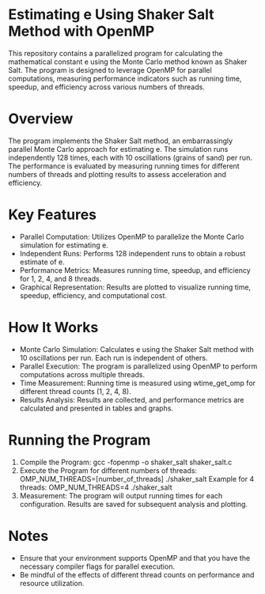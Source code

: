 # Estimating e Using Shaker Salt Method with OpenMP
This repository contains a parallelized program for calculating the mathematical constant e using the Monte Carlo method known as Shaker Salt. The program is designed to leverage OpenMP for parallel computations, measuring performance indicators such as running time, speedup, and efficiency across various numbers of threads.

# Overview
The program implements the Shaker Salt method, an embarrassingly parallel Monte Carlo approach for estimating e. The simulation runs independently 128 times, each with 10 oscillations (grains of sand) per run. The performance is evaluated by measuring running times for different numbers of threads and plotting results to assess acceleration and efficiency.

# Key Features
* Parallel Computation: Utilizes OpenMP to parallelize the Monte Carlo simulation for estimating e.
* Independent Runs: Performs 128 independent runs to obtain a robust estimate of e.
* Performance Metrics: Measures running time, speedup, and efficiency for 1, 2, 4, and 8 threads.
* Graphical Representation: Results are plotted to visualize running time, speedup, efficiency, and computational cost.

# How It Works
* Monte Carlo Simulation: Calculates e using the Shaker Salt method with 10 oscillations per run. Each run is independent of others.
* Parallel Execution: The program is parallelized using OpenMP to perform computations across multiple threads.
* Time Measurement: Running time is measured using wtime_get_omp for different thread counts (1, 2, 4, 8).
* Results Analysis: Results are collected, and performance metrics are calculated and presented in tables and graphs.

# Running the Program
1) Compile the Program:
gcc -fopenmp -o shaker_salt shaker_salt.c
2) Execute the Program for different numbers of threads:
OMP_NUM_THREADS=[number_of_threads] ./shaker_salt
Example for 4 threads:
OMP_NUM_THREADS=4 ./shaker_salt
3) Measurement:
The program will output running times for each configuration.
Results are saved for subsequent analysis and plotting.

# Notes
* Ensure that your environment supports OpenMP and that you have the necessary compiler flags for parallel execution.
* Be mindful of the effects of different thread counts on performance and resource utilization.
